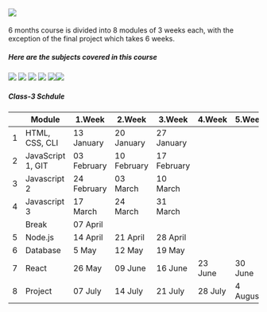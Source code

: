 
# ![](https://i.imgur.com/Ri0Ysmc.jpg)
6 months course is divided into 8 modules of 3 weeks each, with the exception of the final project which takes 6 weeks.

##### Here are the subjects covered in this course

![](https://i.imgur.com/KC2Lm5i.png) ![](https://i.imgur.com/Ma6Y00k.png) ![](https://i.imgur.com/MI8QCdG.png) ![](https://i.imgur.com/YxvjQPq.png) ![](https://img.icons8.com/ultraviolet/80/000000/data-configuration.png)![](https://i.imgur.com/ZCObabr.png) 

<link rel="icon" href="/YourIcon.ico" type="image/x-icon" />

#####  Class-3 Schdule


|   | Module            | 1.Week      | 2.Week      | 3.Week      | 4.Week  | 5.Week   | 6.Week    |
|---|-------------------|-------------|-------------|-------------|---------|----------|-----------|
| 1 | HTML, CSS, CLI    | 13 January  | 20 January  | 27 January  |         |          |           |
| 2 | JavaScript 1, GIT | 03 February | 10 February | 17 February |         |          |           |
| 3 | Javascript 2      | 24 February | 03 March    | 10 March    |         |          |           |
| 4 | Javascript 3      | 17 March    | 24 March    | 31 March    |         |          |           |
|   | Break             | 07 April    |             |             |         |          |           |
| 5 | Node.js           | 14 April    | 21 April    | 28 April    |         |          |           |
| 6 | Database          | 5 May       | 12 May      | 19 May      |         |          |           |
| 7 | React             | 26 May      | 09 June     | 16 June     | 23 June | 30 June  |           |
| 8 | Project           | 07 July     | 14 July     | 21 July     | 28 July | 4 August | 11 August |

